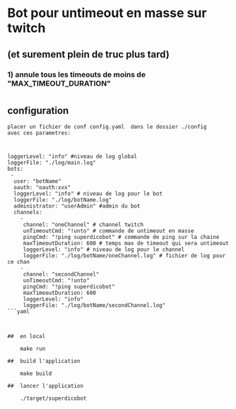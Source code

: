 # Bot  pour untimeout en masse sur twitch
## (et surement plein de truc plus tard)

### 1) annule tous les timeouts  de moins de "MAX_TIMEOUT_DURATION"   

#

## configuration
    placer un fichier de conf config.yaml  dans le dossier ./config
    avec ces parametres:
#

```
loggerLevel: "info" #niveau de log global
loggerFile: "./log/main.log"
bots:
 -
  user: "botName"
  oauth: "oauth:xxx"
  loggerLevel: "info" # niveau de log pour le bot
  loggerFile: "./log/botName.log" 
  administrator: "userAdmin" #admin du bot
  channels:
    -
     channel: "oneChannel" # channel twitch
     unTimeoutCmd: "!unto" # commande de untimeout en masse
     pingCmd: "!ping superdicobot" # commande de ping sur la chaine
     maxTimeoutDuration: 600 # temps max de timeout qui sera untimeout
     loggerLevel: "info" # niveau de log pour le channel
     loggerFile: "./log/botName/oneChannel.log" # fichier de log pour ce chan
    -
     channel: "secondChannel"
     unTimeoutCmd: "!unto"
     pingCmd: "!ping superdicobot"
     maxTimeoutDuration: 600
     loggerLevel: "info"
     loggerFile: "./log/botName/secondChannel.log"
```yaml



##  en local

    make run

##  build l'application

    make build 

##  lancer l'application

    ./target/superdicobot
